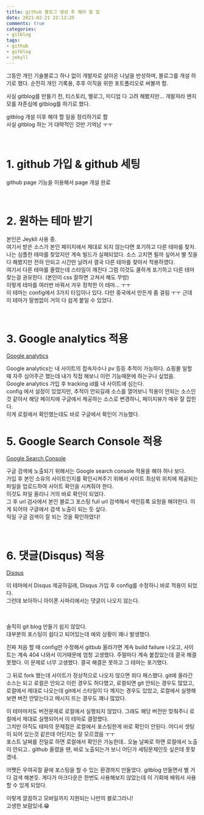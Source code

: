 ```yaml
---
title: github 블로그 생성 후 해야 할 일
date: 2021-02-21 22:13:25
comments: true
categories:
- gitblog
tags:
- github
- gitblog
- jekyll
---
```


그동안 개인 기술블로그 하나 없이 개발자로 살아온 나날을 반성하며, 블로그를 개설 하기로 했다. 순전히 개인 기록용, 추후 이직을 위한 포트폴리오로 써볼까 함.  

사실 gitblog를 만들기 전, 티스토리, 벨로그, 미디엄 다 고려 해봤지만... 개발자라 왠지 모를 자존심에 gitblog를 하기로 했다.  

gitblog 개설 이후 해야 할 일을 정리하기로 함  
사실 gitblog 하는 거 대략적인 것만 기억남 ㅜㅜ  
<br><br>


# 1. github 가입 & github 세팅 
github page 기능을 이용해서 page 개설 완료

<br>

# 2. 원하는 테마 받기
본인은 Jeykll 사용 중.  
여기서 받은 소스가 본인 페이지에서 제대로 되지 않는다면 포기하고 다른 테마를 찾자.  
나는 심플한 테마를 찾았지만 계속 빌드가 실패되었다. 소스 고치면 될까 싶어서 별 짓을 다 해봤지만 전혀 안되고 시간만 날려서 결국 다른 테마를 찾아서 적용하였다.  
여기서 다른 테마를 올렸는데 스타일이 깨진다 그럼 이것도 쿨하게 포기하고 다른 테마 찾는걸 권유한다. (본인이 css 잘하면 고쳐서 해도 무방)  
이렇게 테마를 여러번 바꿔서 겨우 정착한 이 테마... ㅜㅜ   
이 테마는 config에서 3가지 타입이나 있다. 다만 중국에서 만든게 좀 걸림 ㅜㅜ 근데 이 테마가 말썽없이 거의 다 쉽게 붙일 수 있었다.

<br>    

# 3. Google analytics 적용
[Google analytics](https://marketingplatform.google.com/about/analytics/?hl=ko)

Google analytics는 내 사이트의 접속자수나 pv 등등 추적이 가능하다. 쇼핑몰 일할 때 자주 심어주곤 했는데 내가 직접 해보니 이런 기능때문에 하는구나 싶었음.  
Google analytics 가입 후 tracking id를 내 사이트에 심는다.  
config 에서 설정이 있었지만, 추적이 안되길래 소스를 열어보니 적용이 안되는 소스인것 같아서 해당 페이지에 구글에서 제공하는 소스로 변경하니, 페이지뷰가 매우 잘 잡힌다.  
이게 로컬에서 확인했는데도 바로 구글에서 확인이 가능했다.


# 5. Google Search Console 적용

[Google Search Console](https://developers.google.com/search)

구글 검색에 노출되기 위해서는 Google search console 적용을 해야 하나 보다.  
가입 후 본인 소유의 사이트인지를 확인시켜주기 위해서 사이트 최상위 위치에 제공되는 파일을 업로드하여 사이트 확인을 시켜줘야 한다.   
이것도 파일 올리니 거의 바로 확인이 되었다.  
그 후 url 검사에서 본인 블로그 포스팅 full url 검색해서 색인등록 요청을 해야한다. 이게 되어야 구글에서 검색 노출이 되는 듯 싶다.  
익일 구글 검색이 잘 되는 것을 확인하였다!

<br>

# 6. 댓글(Disqus) 적용
[Disqus](https://disqus.com/)

이 테마에서 Disqus 제공하길래, Disqus 가입 후 config를 수정하니 바로 적용이 되었다.  
그런데 보아하니 아이폰 사파리에서는 댓글이 나오지 않는다.



<br><br>
솔직히 git blog 만들기 쉽지 않았다.  
대부분의 포스팅이 쉽다고 되어있는데 예외 상황이 꽤나 발생했다.  

진짜 처음 할 때 config만 수정해서 gitbub 올라가면 계속 build failure 나오고, 사이트는 계속 404 나와서 이거때문에 엄청 고생했다. 주말마다 계속 붙잡았는데 결국 해결 못했다. 이 문제로 너무 고생했다. 결국 해결은 못하고 그 테마는 포기했다.  

그 뒤로 fork 했는데 사이트가 정상적으로 나오지 않으면 죄다 패스했다. git에 올라간 소스는 되고 로컬은 안되고 이런 경우도 허다했고, 로컬되면 git 안되는 경우도 많았고, 로컬에서 제대로 나오는데 git에서 스타일이 다 깨지는 경우도 있었고, 로컬에서 실행해보면 버전 안맞는다고 메시지 뜨는 경우도 꽤나 많았다.  

이 테마마저도 버전문제로 로컬에서 실행되지 않았다. 그래도 해당 버전만 맞춰주니 로컬에서 제대로 실행되어서 이 테마로 결정했다.  
그치만 아직도 테마의 문제점은 로컬에서 포스팅한게 바로 확인이 안된다. 어디서 셋팅이 되어 있는것 같은데 어딘지는 잘 모르겠음 ㅜㅜ  
포스트 날짜를 전일로 하면 로컬에서 확인은 가능한데.. 오늘 날짜로 하면 로컬에서 노출이 안되고.. github 올렸을 땐, 바로 노출되는거 보니 어딘가 세팅문제인듯 싶은데 못찾겠네.

어쨋든 우여곡절 끝에 포스팅을 할 수 있는 환경까지 만들었다.
gitblog 만들면서 별 거 다 검색 해본듯. 게다가 마크다운은 한번도 사용해보지 않았는데 이 기회에 배워서 사용할 수 있게 되었다.  

이렇게 깔끔하고 모바일까지 지원되는 나만의 블로그라니!  
고생한 보람있네.😁 
